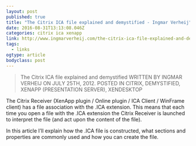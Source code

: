 ```yaml
---
layout: post
published: true
title: "The Citrix ICA file explained and demystified - Ingmar Verheij"
date: 2016-08-31T13:13:08.046Z
categories: citrix ica xenapp  
link: http://www.ingmarverheij.com/the-citrix-ica-file-explained-and-demystified/
tags:
  - links
ogtype: article
bodyclass: post
---
```


> The Citrix ICA file explained and demystified
WRITTEN BY INGMAR VERHEIJ ON JULY 25TH, 2012. POSTED IN CITRIX, DEMYSTIFIED, XENAPP (PRESENTATION SERVER), XENDESKTOP



The Citrix Receiver (XenApp plugin / Online plugin / ICA Client / WinFrame client) has a file association with the .ICA extension. This means that each time you open a file with the .ICA extension the Citrix Receiver is launched to interpret the file (and act upon the content of the file).

In this article I’ll explain how the .ICA file is constructed, what sections and properties are commonly used and how you can create the file.
